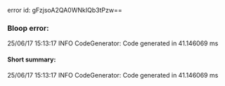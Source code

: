 error id: gFzjsoA2QA0WNkIQb3tPzw==
### Bloop error:

25/06/17 15:13:17 INFO CodeGenerator: Code generated in 41.146069 ms
#### Short summary: 

25/06/17 15:13:17 INFO CodeGenerator: Code generated in 41.146069 ms